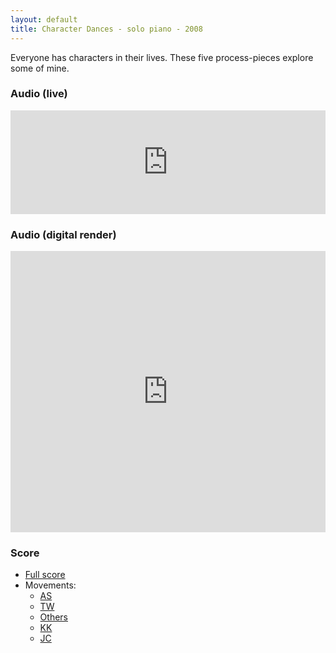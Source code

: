 ```yaml
---
layout: default
title: Character Dances - solo piano - 2008
---
```


Everyone has characters in their lives. These five process-pieces explore some of mine.

### Audio (live)

<iframe width="100%" height="166" scrolling="no" frameborder="no" src="https://w.soundcloud.com/player/?url=https%3A//api.soundcloud.com/tracks/307261615&amp;color=ff5500&amp;auto_play=false&amp;hide_related=false&amp;show_comments=true&amp;show_user=true&amp;show_reposts=false"></iframe>

### Audio (digital render)

<iframe width="100%" height="450" scrolling="no" frameborder="no" src="https://w.soundcloud.com/player/?url=https%3A//api.soundcloud.com/playlists/299341809&amp;color=ff5500&amp;auto_play=false&amp;hide_related=false&amp;show_comments=true&amp;show_user=true&amp;show_reposts=false"></iframe>

### Score

* [Full score](/sounds/solo/character-dances/Full.pdf)
* Movements:
    * [AS](/sounds/solo/character-dances/AS.pdf)
    * [TW](/sounds/solo/character-dances/TW.pdf)
    * [Others](/sounds/solo/character-dances/Others.pdf)
    * [KK](/sounds/solo/character-dances/KK.pdf)
    * [JC](/sounds/solo/character-dances/JC.pdf)
